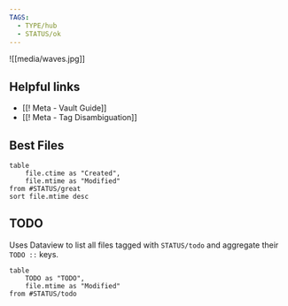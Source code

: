 ```yaml
---
TAGS:
  - TYPE/hub
  - STATUS/ok
---
```


![[media/waves.jpg]]

## Helpful links

- [[! Meta - Vault Guide]]
- [[! Meta - Tag Disambiguation]]

## Best Files

```dataview
table
	file.ctime as "Created",
	file.mtime as "Modified"
from #STATUS/great
sort file.mtime desc
```

## TODO

Uses Dataview to list all files tagged with `STATUS/todo` and aggregate their `TODO ::` keys.

```dataview
table
	TODO as "TODO",
	file.mtime as "Modified"
from #STATUS/todo
```